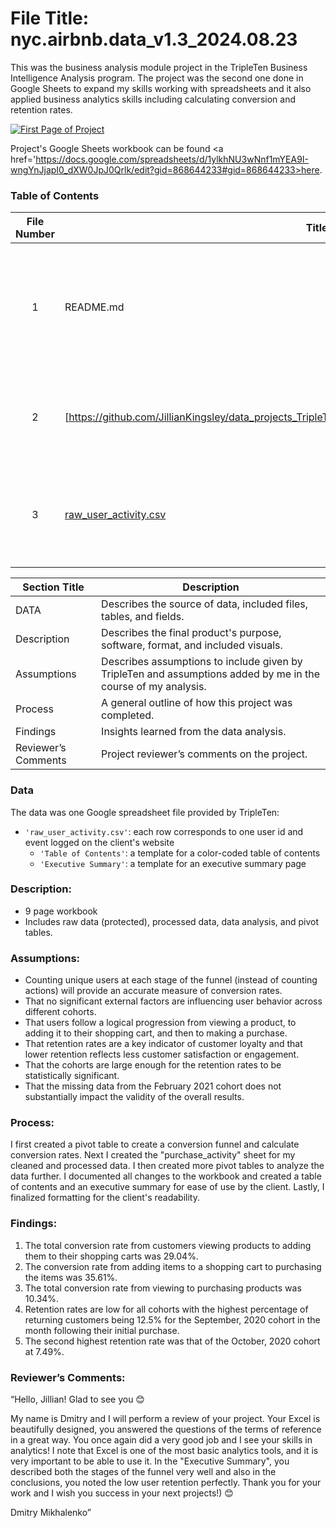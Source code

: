 ﻿# File Title: nyc.airbnb.data_v1.3_2024.08.23

This was the business analysis module project in the TripleTen Business Intelligence Analysis program. The project was the second one done in Google Sheets to expand my skills working with spreadsheets and it also applied business analytics skills including calculating conversion and retention rates.

[<img src="https://github.com/Tiffany-Bergett/Data_projects_TripleTen/blob/main/Images/Project1Pic.png" alt="First Page of Project">](https://docs.google.com/spreadsheets/d/1ylkhNU3wNnf1mYEA9I-wngYnJjapI0_dXW0JpJ0Qrlk/edit?gid=868644233#gid=868644233)


Project's Google Sheets workbook can be found <a href='https://docs.google.com/spreadsheets/d/1ylkhNU3wNnf1mYEA9I-wngYnJjapI0_dXW0JpJ0Qrlk/edit?gid=868644233#gid=868644233><u>here</u>.</a>

### Table of Contents
| File Number | Title | Description |
| :-----------: | ----------- |----------- |
| 1 | README.md | This current page with all relevant information about the project, just past the Table of contents. |
| 2 | [https://github.com/JillianKingsley/data_projects_TripleTen/blob/main/Advanced_Spreadsheets_Rubric.pdf) | A .docx file with the provided project instructions from TripleTen. |
| 3 | [raw_user_activity.csv](https://github.com/JillianKingsley/data_projects_TripleTen/blob/main/nyc_airbnb_data%20-%20data_dictionary.csv) | The original data file provided by TripleTen that was used in the analysis of this project. |

| Section Title | Description |
| ----------- |----------- |
| DATA | Describes the source of data, included files, tables, and fields. |
| Description | Describes the final product's purpose, software, format, and included visuals. |
| Assumptions | Describes assumptions to include given by TripleTen and assumptions added by me in the course of my analysis. |
| Process | A general outline of how this project was completed. |
| Findings | Insights learned from the data analysis. |
| Reviewer’s Comments | Project reviewer’s comments on the project. |

### Data
The data was one Google spreadsheet file provided by TripleTen:
- `'raw_user_activity.csv'`: each row corresponds to one user id and event logged on the client's website
    - `'Table of Contents'`: a template for a color-coded table of contents
    - `'Executive Summary'`: a template for an executive summary page

### Description:
- 9 page workbook
- Includes raw data (protected), processed data, data analysis, and pivot tables.

### Assumptions:
- Counting unique users at each stage of the funnel (instead of counting actions) will provide an accurate measure of conversion rates.
- That no significant external factors are influencing user behavior across different cohorts.	
- That users follow a logical progression from viewing a product, to adding it to their shopping cart, and then to making a purchase.
- That retention rates are a key indicator of customer loyalty and that lower retention reflects less customer satisfaction or engagement.
- That the cohorts are large enough for the retention rates to be statistically significant.
- That the missing data from the February 2021 cohort does not substantially impact the validity of the overall results.

### Process:
I first created a pivot table to create a conversion funnel and calculate conversion rates.
Next I created the "purchase_activity" sheet for my cleaned and processed data.
I then created more pivot tables to analyze the data further.
I documented all changes to the workbook and created a table of contents and an executive summary for ease of use by the client.
Lastly, I finalized formatting for the client's readability.

### Findings:
1. The total conversion rate from customers viewing products to adding them to their shopping carts was 29.04%.			
2. The conversion rate from adding items to a shopping cart to purchasing the items was 35.61%. 	
3. The total conversion rate from viewing to purchasing products was 10.34%.			
4. Retention rates are low for all cohorts with the highest percentage of returning customers being 12.5% for the September, 2020 cohort in the month following their initial purchase. 
5. The second highest retention rate was that of the October, 2020 cohort at 7.49%.

### Reviewer’s Comments:
“Hello, Jillian! Glad to see you 😊

My name is Dmitry and I will perform a review of your project.
Your Excel is beautifully designed, you answered the questions of the terms of reference in a great way. You once again did a very good job and I see your skills in analytics! I note that Excel is one of the most basic analytics tools, and it is very important to be able to use it.
In the "Executive Summary", you described both the stages of the funnel very well and also in the conclusions, you noted the low user retention perfectly.
Thank you for your work and I wish you success in your next projects!) 😊

Dmitry Mikhalenko”
